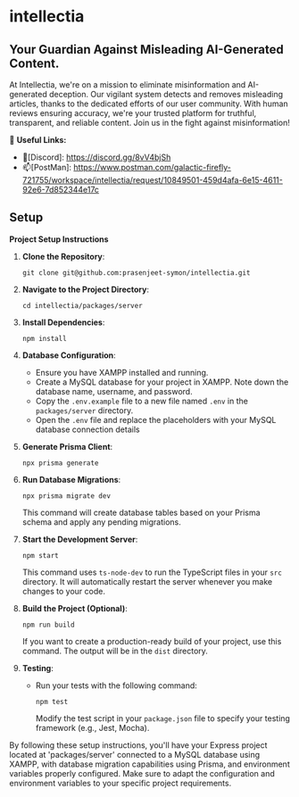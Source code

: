 # intellectia
## Your Guardian Against Misleading AI-Generated Content.

At Intellectia, we're on a mission to eliminate misinformation and AI-generated deception. Our vigilant system detects and removes misleading articles, thanks to the dedicated efforts of our user community. With human reviews ensuring accuracy, we're your trusted platform for truthful, transparent, and reliable content. Join us in the fight against misinformation!

🔗 **Useful Links:**

- 💬[Discord]: https://discord.gg/8vV4bjSh
- 📫[PostMan]: https://www.postman.com/galactic-firefly-721755/workspace/intellectia/request/10849501-459d4afa-6e15-4611-92e6-7d852344e17c

## Setup

**Project Setup Instructions**

1. **Clone the Repository**:
   ```
   git clone git@github.com:prasenjeet-symon/intellectia.git
   ```

2. **Navigate to the Project Directory**:
   ```
   cd intellectia/packages/server
   ```

3. **Install Dependencies**:
   ```
   npm install
   ```

4. **Database Configuration**:
   - Ensure you have XAMPP installed and running.
   - Create a MySQL database for your project in XAMPP. Note down the database name, username, and password.
   - Copy the `.env.example` file to a new file named `.env` in the `packages/server` directory.
   - Open the `.env` file and replace the placeholders with your MySQL database connection details
    
5. **Generate Prisma Client**:
   ```
   npx prisma generate
   ```

6. **Run Database Migrations**:
   ```
   npx prisma migrate dev
   ```
   This command will create database tables based on your Prisma schema and apply any pending migrations.

7. **Start the Development Server**:
   ```
   npm start
   ```
   This command uses `ts-node-dev` to run the TypeScript files in your `src` directory. It will automatically restart the server whenever you make changes to your code.

8. **Build the Project (Optional)**:
   ```
   npm run build
   ```
   If you want to create a production-ready build of your project, use this command. The output will be in the `dist` directory.

9. **Testing**:
   - Run your tests with the following command:
     ```
     npm test
     ```
     Modify the test script in your `package.json` file to specify your testing framework (e.g., Jest, Mocha).

By following these setup instructions, you'll have your Express project located at 'packages/server' connected to a MySQL database using XAMPP, with database migration capabilities using Prisma, and environment variables properly configured. Make sure to adapt the configuration and environment variables to your specific project requirements.
